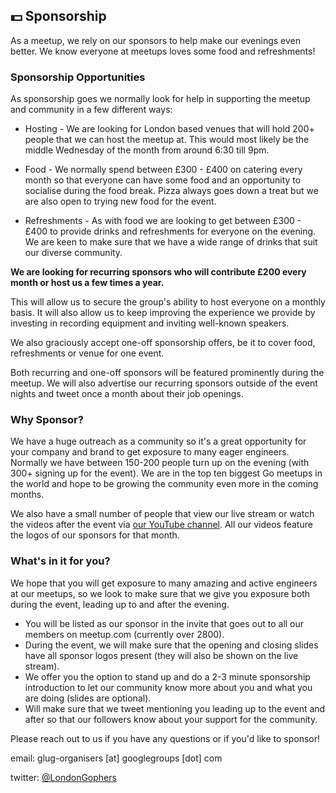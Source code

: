 ## 💵 Sponsorship

As a meetup, we rely on our sponsors to help make our evenings even better. We know everyone at meetups loves some food and refreshments!

### Sponsorship Opportunities

As sponsorship goes we normally look for help in supporting the meetup and community in a few different ways:

* Hosting - We are looking for London based venues that will hold 200+ people that we can host the meetup at. This would most likely be the middle Wednesday of the month from around 6:30 till 9pm.

* Food - We normally spend between £300 - £400 on catering every month so that everyone can have some food and an opportunity to  socialise during the food break. Pizza always goes down a treat but we are also open to trying new food for the event.

* Refreshments - As with food we are looking to get between £300 - £400 to provide drinks and refreshments for everyone on the evening. We are keen to make sure that we have a wide range of drinks that suit our diverse community.

**We are looking for recurring sponsors who will contribute £200 every month or host us a few times a year.**

This will allow us to secure the group's ability to host everyone on a monthly basis. It will also allow us to keep improving the experience we provide by investing in recording equipment and inviting well-known speakers.

We also graciously accept one-off sponsorship offers, be it to cover food, refreshments or venue for one event. 

Both recurring and one-off sponsors will be featured prominently during the meetup. We will also advertise our recurring sponsors outside of the event nights and tweet once a month about their job openings.

### Why Sponsor?

We have a huge outreach as a community so it's a great opportunity for your company and brand to get exposure to many eager engineers. Normally we have between 150-200 people turn up on the evening (with 300+ signing up for the event). We are in the top ten biggest Go meetups in the world and hope to be growing the community even more in the coming months.

We also have a small number of people that view our live stream or watch the videos after the event via [our YouTube channel](https://www.youtube.com/channel/UCZPhOgp4kDXkg2W8jL4U7GA). All our videos feature the logos of our sponsors for that month.

### What's in it for you?

We hope that you will get exposure to many amazing and active engineers at our meetups, so we look to make sure that we give you exposure both during the event, leading up to and after the evening.

- You will be listed as our sponsor in the invite that goes out to all our members on meetup.com (currently over 2800).
- During the event, we will make sure that the opening and closing slides have all sponsor logos present (they will also be shown on the live stream).
- We offer you the option to stand up and do a 2-3 minute sponsorship introduction to let our community know more about you and what you are doing (slides are optional).
- Will make sure that we tweet mentioning you leading up to the event and after so that our followers know about your support for the community.

Please reach out to us if you have any questions or if you'd like to sponsor!

email: glug-organisers [at] googlegroups [dot] com

twitter: [@LondonGophers](https://twitter.com/LondonGophers)
